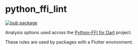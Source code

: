 # python_ffi_lint

[![pub package](https://img.shields.io/pub/v/python_ffi_lint.svg)](https://pub.dev/packages/python_ffi_lint)

Analysis options used across
the [Python-FFI for Dart](https://github.com/IVLIVS-III/dart_python_ffi) project.

These rules are used by packages with a Flutter environment.
